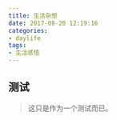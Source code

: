 ```yaml
---
title: 生活杂想
date: 2017-08-20 12:19:16
categories:
- daylife
tags:
- 生活感悟
---
```



## 测试

> 这只是作为一个测试而已。